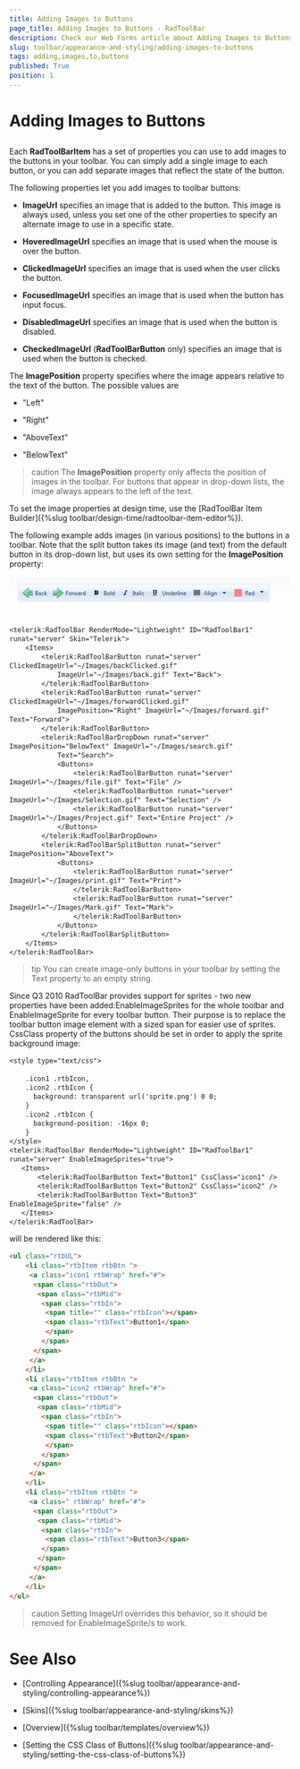 ```yaml
---
title: Adding Images to Buttons
page_title: Adding Images to Buttons - RadToolBar
description: Check our Web Forms article about Adding Images to Buttons.
slug: toolbar/appearance-and-styling/adding-images-to-buttons
tags: adding,images,to,buttons
published: True
position: 1
---
```


# Adding Images to Buttons

## 

Each **RadToolBarItem** has a set of properties you can use to add images to the buttons in your toolbar. You can simply add a single image to each button, or you can add separate images that reflect the state of the button.

The following properties let you add images to toolbar buttons:

* **ImageUrl** specifies an image that is added to the button. This image is always used, unless you set one of the other properties to specify an alternate image to use in a specific state.

* **HoveredImageUrl** specifies an image that is used when the mouse is over the button.

* **ClickedImageUrl** specifies an image that is used when the user clicks the button.

* **FocusedImageUrl** specifies an image that is used when the button has input focus.

* **DisabledImageUrl** specifies an image that is used when the button is disabled.

* **CheckedImageUrl** (**RadToolBarButton** only) specifies an image that is used when the button is checked.

The **ImagePosition** property specifies where the image appears relative to the text of the button. The possible values are

* "Left"

* "Right"

* "AboveText"

* "BelowText"

>caution The **ImagePosition** property only affects the position of images in the toolbar. For buttons that appear in drop-down lists, the image always appears to the left of the text.
>


To set the image properties at design time, use the [RadToolBar Item Builder]({%slug toolbar/design-time/radtoolbar-item-editor%}).

The following example adds images (in various positions) to the buttons in a toolbar. Note that the split button takes its image (and text) from the default button in its drop-down list, but uses its own setting for the **ImagePosition** property:

![ToolBar](images/toolbar_overview.png)

````ASPNET
<telerik:RadToolBar RenderMode="Lightweight" ID="RadToolBar1" runat="server" Skin="Telerik">
    <Items>
        <telerik:RadToolBarButton runat="server" ClickedImageUrl="~/Images/backClicked.gif"
            ImageUrl="~/Images/back.gif" Text="Back">
        </telerik:RadToolBarButton>
        <telerik:RadToolBarButton runat="server" ClickedImageUrl="~/Images/forwardClicked.gif"
            ImagePosition="Right" ImageUrl="~/Images/forward.gif" Text="Forward">
        </telerik:RadToolBarButton>
        <telerik:RadToolBarDropDown runat="server" ImagePosition="BelowText" ImageUrl="~/Images/search.gif"
            Text="Search">
            <Buttons>
                <telerik:RadToolBarButton runat="server" ImageUrl="~/Images/file.gif" Text="File" />
                <telerik:RadToolBarButton runat="server" ImageUrl="~/Images/Selection.gif" Text="Selection" />
                <telerik:RadToolBarButton runat="server" ImageUrl="~/Images/Project.gif" Text="Entire Project" />
            </Buttons>
        </telerik:RadToolBarDropDown>
        <telerik:RadToolBarSplitButton runat="server" ImagePosition="AboveText">
            <Buttons>
                <telerik:RadToolBarButton runat="server" ImageUrl="~/Images/print.gif" Text="Print">
                </telerik:RadToolBarButton>
                <telerik:RadToolBarButton runat="server" ImageUrl="~/Images/Mark.gif" Text="Mark">
                </telerik:RadToolBarButton>
            </Buttons>
        </telerik:RadToolBarSplitButton>
    </Items>
</telerik:RadToolBar>
````


>tip You can create image-only buttons in your toolbar by setting the Text property to an empty string.
>


Since Q3 2010 RadToolBar provides support for sprites - two new properties have been added:EnableImageSprites for the whole toolbar and EnableImageSprite for every toolbar button. Their purpose is to replace the toolbar button image element with a sized span for easier use of sprites. CssClass property of the buttons should be set in order to apply the sprite background image:

````ASPNET
<style type="text/css">

    .icon1 .rtbIcon,
    .icon2 .rtbIcon {
      background: transparent url('sprite.png') 0 0;
    }
    .icon2 .rtbIcon {
      background-position: -16px 0;
    }
</style>
<telerik:RadToolBar RenderMode="Lightweight" ID="RadToolBar1" runat="server" EnableImageSprites="true">
   <Items>
       <telerik:RadToolBarButton Text="Button1" CssClass="icon1" />
       <telerik:RadToolBarButton Text="Button2" CssClass="icon2" />
       <telerik:RadToolBarButton Text="Button3" EnableImageSprite="false" />
   </Items>
</telerik:RadToolBar> 
````

will be rendered like this:

````HTML
<ul class="rtbUL">
    <li class="rtbItem rtbBtn ">
     <a class="icon1 rtbWrap" href="#">
      <span class="rtbOut">
       <span class="rtbMid">
        <span class="rtbIn">
         <span title="" class="rtbIcon"></span>
         <span class="rtbText">Button1</span>
         </span>
        </span>
      </span>
     </a>
    </li>
    <li class="rtbItem rtbBtn ">
     <a class="icon2 rtbWrap" href="#">
      <span class="rtbOut">
       <span class="rtbMid">
        <span class="rtbIn">
         <span title="" class="rtbIcon"></span>
         <span class="rtbText">Button2</span>
         </span>
        </span>
      </span>
     </a>
    </li>
    <li class="rtbItem rtbBtn ">
     <a class=" rtbWrap" href="#">
      <span class="rtbOut">
       <span class="rtbMid">
        <span class="rtbIn">
         <span class="rtbText">Button3</span>
        </span>
       </span>
      </span>
     </a>
    </li>
</ul> 
````

>caution Setting ImageUrl overrides this behavior, so it should be removed for EnableImageSprite/s to work.
>


# See Also

 * [Controlling Appearance]({%slug toolbar/appearance-and-styling/controlling-appearance%})

 * [Skins]({%slug toolbar/appearance-and-styling/skins%})

 * [Overview]({%slug toolbar/templates/overview%})

 * [Setting  the CSS Class of Buttons]({%slug toolbar/appearance-and-styling/setting-the-css-class-of-buttons%})
